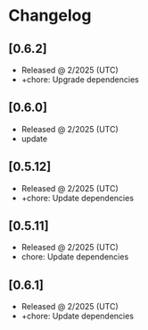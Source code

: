 # Changelog

## [0.6.2]

- Released @ 2/2025 (UTC)
- +chore: Upgrade dependencies

## [0.6.0]

- Released @ 2/2025 (UTC)
- update

## [0.5.12]

- Released @ 2/2025 (UTC)
- +chore: Update dependencies

## [0.5.11]

- Released @ 2/2025 (UTC)
- chore: Update dependencies

## [0.6.1]

- Released @ 2/2025 (UTC)
- +chore: Update dependencies
